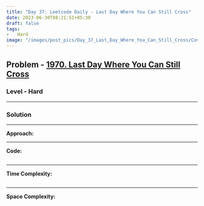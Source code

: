 ```yaml
---
title: "Day 37: Leetcode Daily - Last Day Where You Can Still Cross"
date: 2023-06-30T08:21:51+05:30
draft: false
tags:
-   Hard
image: "/images/post_pics/Day_37_Last_Day_Where_You_Can_Still_Cross/Cover.png"
---
```



## Problem - [1970. Last Day Where You Can Still Cross](https://leetcode.com/problems/last-day-where-you-can-still-cross/)

### Level - Hard
---

### Solution

---
**Approach:**


---

**Code:**

```java


```
---

**Time Complexity:**
```

```

---

**Space Complexity:**
```

```



